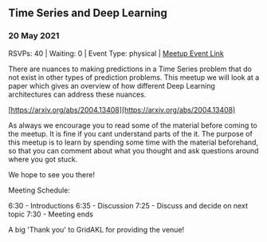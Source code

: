 ## Time Series and Deep Learning
### 20 May 2021
RSVPs: 40 | Waiting: 0 | Event Type: physical | [Meetup Event Link](https://www.meetup.com/Data-Science-Discussion-Auckland/events/277720883)

There are nuances to making predictions in a Time Series problem that do not exist in other types of prediction problems. This meetup we will look at a paper which gives an overview of how different Deep Learning architectures can address these nuances.

[https://arxiv.org/abs/2004.13408](https://arxiv.org/abs/2004.13408)

As always we encourage you to read some of the material before coming to the meetup. It is fine if you cant understand parts of the it. The purpose of this meetup is to learn by spending some time with the material beforehand, so that you can comment about what you thought and ask questions around where you got stuck.

We hope to see you there!

Meeting Schedule:

6:30 - Introductions
6:35 - Discussion
7:25 - Discuss and decide on next topic
7:30 - Meeting ends

A big 'Thank you' to GridAKL for providing the venue!
